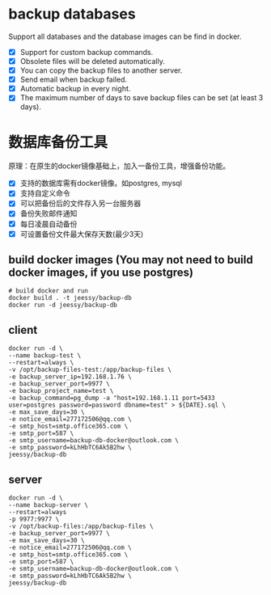 # backup databases
  Support all databases and the database images can be find in docker.
  - [X] Support for custom backup commands.
  - [X] Obsolete files will be deleted automatically.
  - [X] You can copy the backup files to another server.
  - [x] Send email when backup failed.
  - [x] Automatic backup in every night.
  - [x] The maximum number of days to save backup files can be set (at least 3 days).

# 数据库备份工具
  原理：在原生的docker镜像基础上，加入一备份工具，增强备份功能。
  - [X] 支持的数据库需有docker镜像。如postgres, mysql
  - [X] 支持自定义命令
  - [X] 可以把备份后的文件存入另一台服务器
  - [X] 备份失败邮件通知
  - [X] 每日凌晨自动备份
  - [X] 可设置备份文件最大保存天数(最少3天)

## build docker images (You may not need to build docker images, if you use postgres)
```
# build docker and run
docker build . -t jeessy/backup-db
docker run -d jeessy/backup-db
```

## client
```
docker run -d \
--name backup-test \
--restart=always \
-v /opt/backup-files-test:/app/backup-files \
-e backup_server_ip=192.168.1.76 \
-e backup_server_port=9977 \
-e backup_project_name=test \
-e backup_command=pg_dump -a "host=192.168.1.11 port=5433 user=postgres password=password dbname=test" > ${DATE}.sql \
-e max_save_days=30 \
-e notice_email=277172506@qq.com \
-e smtp_host=smtp.office365.com \
-e smtp_port=587 \
-e smtp_username=backup-db-docker@outlook.com \
-e smtp_password=kLhHbTC6Ak5B2hw \
jeessy/backup-db
```

## server
```
docker run -d \
--name backup-server \
--restart=always
-p 9977:9977 \
-v /opt/backup-files:/app/backup-files \
-e backup_server_port=9977 \
-e max_save_days=30 \
-e notice_email=277172506@qq.com \
-e smtp_host=smtp.office365.com \
-e smtp_port=587 \
-e smtp_username=backup-db-docker@outlook.com \
-e smtp_password=kLhHbTC6Ak5B2hw \
jeessy/backup-db
```